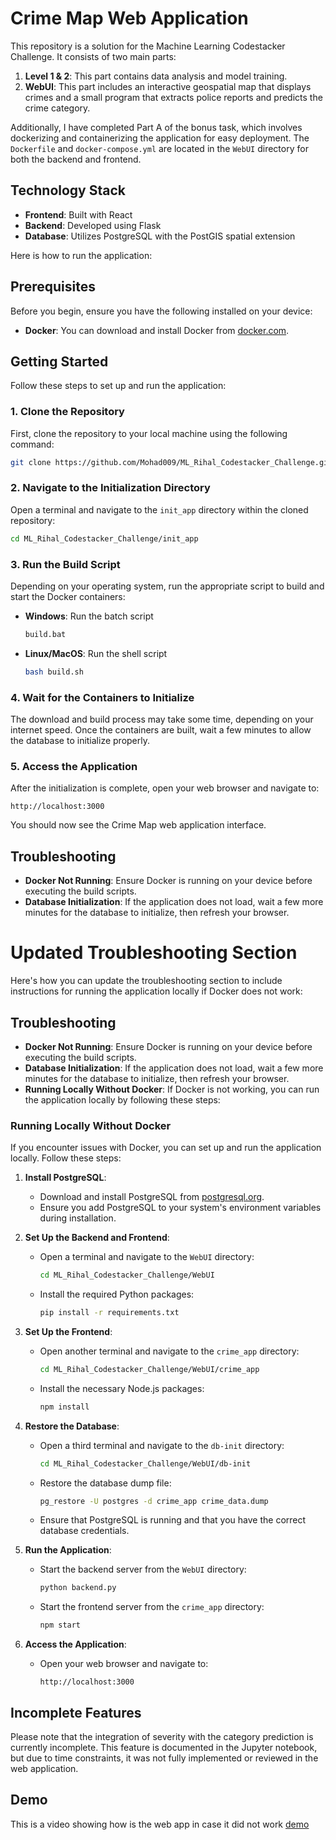 # Crime Map Web Application

This repository is a solution for the Machine Learning Codestacker Challenge. It consists of two main parts:

1. **Level 1 & 2**: This part contains data analysis and model training.
2. **WebUI**: This part includes an interactive geospatial map that displays crimes and a small program that extracts police reports and predicts the crime category.

Additionally, I have completed Part A of the bonus task, which involves dockerizing and containerizing the application for easy deployment. The `Dockerfile` and `docker-compose.yml` are located in the `WebUI` directory for both the backend and frontend.

## Technology Stack

- **Frontend**: Built with React
- **Backend**: Developed using Flask
- **Database**: Utilizes PostgreSQL with the PostGIS spatial extension

Here is how to run the application:

## Prerequisites

Before you begin, ensure you have the following installed on your device:

- **Docker**: You can download and install Docker from [docker.com](https://www.docker.com/).

## Getting Started

Follow these steps to set up and run the application:

### 1. Clone the Repository

First, clone the repository to your local machine using the following command:

```bash
git clone https://github.com/Mohad009/ML_Rihal_Codestacker_Challenge.git
```

### 2. Navigate to the Initialization Directory

Open a terminal and navigate to the `init_app` directory within the cloned repository:

```bash
cd ML_Rihal_Codestacker_Challenge/init_app
```

### 3. Run the Build Script

Depending on your operating system, run the appropriate script to build and start the Docker containers:

- **Windows**: Run the batch script
  ```cmd
  build.bat
  ```

- **Linux/MacOS**: Run the shell script
  ```bash
  bash build.sh
  ```

### 4. Wait for the Containers to Initialize

The download and build process may take some time, depending on your internet speed. Once the containers are built, wait a few minutes to allow the database to initialize properly.

### 5. Access the Application

After the initialization is complete, open your web browser and navigate to:

```
http://localhost:3000
```

You should now see the Crime Map web application interface.

## Troubleshooting

- **Docker Not Running**: Ensure Docker is running on your device before executing the build scripts.
- **Database Initialization**: If the application does not load, wait a few more minutes for the database to initialize, then refresh your browser.
# Updated Troubleshooting Section

Here's how you can update the troubleshooting section to include instructions for running the application locally if Docker does not work:

## Troubleshooting

- **Docker Not Running**: Ensure Docker is running on your device before executing the build scripts.
- **Database Initialization**: If the application does not load, wait a few more minutes for the database to initialize, then refresh your browser.
- **Running Locally Without Docker**: If Docker is not working, you can run the application locally by following these steps:

### Running Locally Without Docker

If you encounter issues with Docker, you can set up and run the application locally. Follow these steps:

1. **Install PostgreSQL**: 
   - Download and install PostgreSQL from [postgresql.org](https://www.postgresql.org/download/).
   - Ensure you add PostgreSQL to your system's environment variables during installation.

2. **Set Up the Backend and Frontend**:
   - Open a terminal and navigate to the `WebUI` directory:
     ```bash
     cd ML_Rihal_Codestacker_Challenge/WebUI
     ```
   - Install the required Python packages:
     ```bash
     pip install -r requirements.txt
     ```

3. **Set Up the Frontend**:
   - Open another terminal and navigate to the `crime_app` directory:
     ```bash
     cd ML_Rihal_Codestacker_Challenge/WebUI/crime_app
     ```
   - Install the necessary Node.js packages:
     ```bash
     npm install
     ```

4. **Restore the Database**:
   - Open a third terminal and navigate to the `db-init` directory:
     ```bash
     cd ML_Rihal_Codestacker_Challenge/WebUI/db-init
     ```
   - Restore the database dump file:
     ```bash
     pg_restore -U postgres -d crime_app crime_data.dump
     ```
   - Ensure that PostgreSQL is running and that you have the correct database credentials.

5. **Run the Application**:
   - Start the backend server from the `WebUI` directory:
     ```bash
     python backend.py
     ```
   - Start the frontend server from the `crime_app` directory:
     ```bash
     npm start
     ```

6. **Access the Application**:
   - Open your web browser and navigate to:
     ```
     http://localhost:3000
     ```

## Incomplete Features

Please note that the integration of severity with the category prediction is currently incomplete. This feature is documented in the Jupyter notebook, but due to time constraints, it was not fully implemented or reviewed in the web application.

## Demo
This is a video showing how is the web app in case it did not work [demo](https://youtu.be/B6Ev5anNH10)
